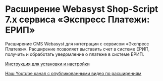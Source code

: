 ﻿# Расширение Webasyst Shop-Script 7.x сервиса «Экспресс Платежи: ЕРИП»
Расширение CMS Webasyst для интеграции с сервисом «Экспресс Платежи». Расширение позволяет выставить счет в системе ЕРИП, получить и обработать уведомление о платеже в системе ЕРИП.

<a href="https://express-pay.by/extensions/webasyst-shop-script-7-x/erip">Инструкция для установки и настройки</a>

<a href="https://www.youtube.com/c/express-pay-by">Наш Youtube канал с опубликованными видео по расширениям</a>
